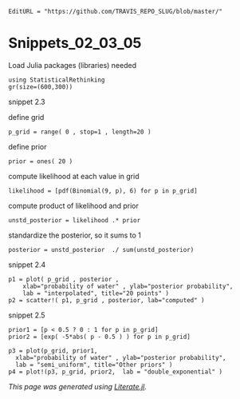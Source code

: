 ```@meta
EditURL = "https://github.com/TRAVIS_REPO_SLUG/blob/master/"
```

# Snippets_02_03_05

Load Julia packages (libraries) needed

```@example snippets_02_03_05
using StatisticalRethinking
gr(size=(600,300))
```

snippet 2.3

define grid

```@example snippets_02_03_05
p_grid = range( 0 , stop=1 , length=20 )
```

define prior

```@example snippets_02_03_05
prior = ones( 20 )
```

compute likelihood at each value in grid

```@example snippets_02_03_05
likelihood = [pdf(Binomial(9, p), 6) for p in p_grid]
```

compute product of likelihood and prior

```@example snippets_02_03_05
unstd_posterior = likelihood .* prior
```

standardize the posterior, so it sums to 1

```@example snippets_02_03_05
posterior = unstd_posterior  ./ sum(unstd_posterior)
```

snippet 2.4

```@example snippets_02_03_05
p1 = plot( p_grid , posterior ,
    xlab="probability of water" , ylab="posterior probability",
    lab = "interpolated", title="20 points" )
p2 = scatter!( p1, p_grid , posterior, lab="computed" )
```

snippet 2.5

```@example snippets_02_03_05
prior1 = [p < 0.5 ? 0 : 1 for p in p_grid]
prior2 = [exp( -5*abs( p - 0.5 ) ) for p in p_grid]

p3 = plot(p_grid, prior1,
  xlab="probability of water" , ylab="posterior probability",
  lab = "semi_uniform", title="Other priors" )
p4 = plot!(p3, p_grid, prior2,  lab = "double_exponential" )
```

*This page was generated using [Literate.jl](https://github.com/fredrikekre/Literate.jl).*


